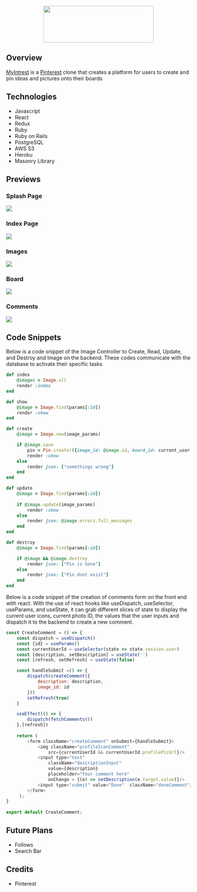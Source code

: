 <p align="center">
  <img width="300" height="100" src="https://github.com/DLi53/MyIntrest/blob/main/app/assets/images/MainLogo.png">
</p>

## Overview

[MyIntrest](https://myintrest.herokuapp.com/#/) is a [Pinterest](https://www.pinterest.com/) clone that creates a platform for users to create and pin ideas and pictures onto their boards 

## Technologies

* Javascript
* React
* Redux
* Ruby
* Ruby on Rails
* PostgreSQL
* AWS S3
* Heroku
* Masonry Library

## Previews

### Splash Page

![](https://github.com/DLi53/MyIntrest/blob/main/app/assets/images/SplashPage.gif)


### Index Page

![](https://github.com/DLi53/MyIntrest/blob/main/app/assets/images/IndexPage.gif)

### Images

![](https://github.com/DLi53/MyIntrest/blob/main/app/assets/images/ImageCRUD.gif)

### Board

![](https://github.com/DLi53/MyIntrest/blob/main/app/assets/images/BoardsPic.png)

### Comments

![](https://github.com/DLi53/MyIntrest/blob/main/app/assets/images/Comments.gif)


## Code Snippets 

Below is a code snippet of the Image Controller to Create, Read, Update, and Destroy and Image on the backend. These codes communicate with the database to activate their specific tasks

```ruby
def index
    @images = Image.all
    render :index
end

def show
    @image = Image.find(params[:id])
    render :show
end

def create
    @image = Image.new(image_params)

    if @image.save
        pin = Pin.create!({image_id: @image.id, board_id: current_user.boards.first.id})
        render :show
    else
        render json: ["somethings wrong"]
    end
end

def update
    @image = Image.find(params[:id])
    
    if @image.update(image_params)
        render :show
    else
        render json: @image.errors.full_messages
    end
end

def destroy
    @image = Image.find(params[:id])

    if @image && @image.destroy
        render json: ["Pin is Gone"]
    else
        render json: ["Pin dont exist"]
    end
end
```

Below is a code snippet of the creation of comments form on the front end with react. With the use of react hooks like useDispatch, useSelector, useParams, and useState, it can grab different slices of state to display the current user icons, current photo ID, the values that the user inputs and dispatch it to the backend to create a new comment.

```javascript
const CreateComment = () => {
    const dispatch = useDispatch()
    const {id} = useParams()
    const currentUserId = useSelector(state => state.session.user)
    const [description, setDescription] = useState('')
    const [refresh, setRefresh] = useState(false)

    const handleSubmit =() => {
        dispatch(createComment({
            description: description,
            image_id: id
        }))
        setRefresh(true)
    }

    useEffect(() => {
        dispatch(fetchComments())
    },[refresh])
    
    return ( 
        <form className="createComment" onSubmit={handleSubmit}>
            <img className="profileIconComment" 
                src={currentUserId && currentUserId.profilePicUrl}/>
            <input type="text" 
                className="descriptionInput" 
                value={description} 
                placeholder="Your comment here" 
                onChange = {(e) => setDescription(e.target.value)}/>
            <input type="submit" value="Done"  className="doneComment"/>
        </form>
     );
}
 
export default CreateComment;
```

## Future Plans

* Follows
* Search Bar

## Credits

* Pinterest